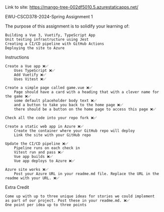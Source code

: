 Link to site: https://mango-tree-002df5010.5.azurestaticapps.net/

EWU-CSCD378-2024-Spring
Assignment 1

The purpose of this assignment is to solidify your learning of:

    Building a Vue 3, Vuetify, TypeScript App
    Unit testing infrastructure using Jest
    Creating a CI/CD pipeline with GitHub Actions
    Deploying the site to Azure

Instructions

    Create a Vue app ❌✅
        Uses TypeScript ❌✅
        Add Vuetify ❌✅
        Uses Vitest ❌✅

    Create a simple page called game.vue ❌✅
        Page should have a card with a heading that with a clever name for the game ❌✅
        some default placeholder body text ❌✅
        and a button to take you back to the home page ❌✅
        there should be a button on the home page to access this page ❌✅

    Check all the code into your repo fork ❌✅

    Create a static web app in Azure ❌✅
        Create the container where your GitHub repo will deploy
        Link the site with your GitHub repo

    Update the CI/CD pipeline ❌✅
        Pipeline runs on each check in
        Vitest run and pass ❌✅
        Vue app builds ❌✅
        Vue app deploys to Azure ❌✅

    Azure site works ❌✅
        Post your Azure URL in your readme.md file. Replace the URL in the readme with your URL. ❌✅

Extra Credit

    Come up with up to three unique ideas for stories we could implement as part of our project. Post these in your readme.md. ❌✅
    One point per idea up to three points
